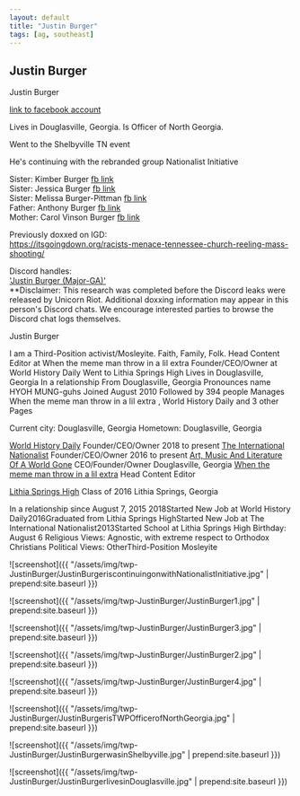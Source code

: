 ```yaml
---
layout: default
title: "Justin Burger"
tags: [ag, southeast]
---
```



## Justin Burger

Justin Burger

[link to facebook account](https://www.facebook.com/100001385453505)

Lives in Douglasville, Georgia. Is Officer of North Georgia.

Went to the Shelbyville TN event

He's continuing with the rebranded group Nationalist Initiative

Sister: Kimber Burger [fb link](https://www.facebook.com/100000477250552)  
Sister: Jessica Burger [fb link](https://www.facebook.com/100000137089294)  
Sister: Melissa Burger-Pittman [fb link](https://www.facebook.com/100001423866380)  
Father: Anthony Burger [fb link](https://www.facebook.com/100002561461509)  
Mother: Carol Vinson Burger [fb link](https://www.facebook.com/1279387820)  

Previously doxxed on IGD:  
https://itsgoingdown.org/racists-menace-tennessee-church-reeling-mass-shooting/

Discord handles:  
['Justin Burger (Major-GA)'](https://discordleaks.unicornriot.ninja/discord/user/2104)  
**Disclaimer: This research was completed before the Discord leaks were released by Unicorn Riot. Additional doxxing information may appear in this person's Discord chats. We encourage interested parties to browse the Discord chat logs themselves.


 Justin Burger


 I am a Third-Position activist/Mosleyite. Faith, Family, Folk. Head Content Editor at When the meme man throw in a lil extra Founder/CEO/Owner at World History Daily Went to Lithia Springs High Lives in Douglasville, Georgia In a relationship From Douglasville, Georgia Pronounces name HYOH MUNG-guhs Joined August 2010 Followed by 394 people Manages When the meme man throw in a lil extra , World History Daily and 3 other Pages

Current city: Douglasville, Georgia
Hometown: Douglasville, Georgia

[World History Daily](https://www.facebook.com/WorldHistoryDaily/) Founder/CEO/Owner  2018 to present
[The International Nationalist](https://www.facebook.com/TheRadicalNationalist/) Founder/CEO/Owner  2016 to present
[Art, Music And Literature Of A World Gone](https://www.facebook.com/Art-Music-And-Literature-Of-A-World-Gone-1714275405568376/) CEO/Founder/Owner  Douglasville, Georgia
[When the meme man throw in a lil extra](https://www.facebook.com/TheDankMemeMan/) Head Content Editor

[Lithia Springs High](https://www.facebook.com/pages/Lithia-Springs-High/111978985486397) Class of 2016  Lithia Springs, Georgia

In a relationship since August 7, 2015
2018Started New Job at World History Daily2016Graduated from Lithia Springs HighStarted New Job at The International Nationalist2013Started School at Lithia Springs High
Birthday: August 6
Religious Views: Agnostic, with extreme respect to Orthodox Christians
Political Views: OtherThird-Position Mosleyite






![screenshot]({{ "/assets/img/twp-JustinBurger/JustinBurgeriscontinuingonwithNationalistInitiative.jpg" | prepend:site.baseurl }})


![screenshot]({{ "/assets/img/twp-JustinBurger/JustinBurger1.jpg" | prepend:site.baseurl }})


![screenshot]({{ "/assets/img/twp-JustinBurger/JustinBurger3.jpg" | prepend:site.baseurl }})


![screenshot]({{ "/assets/img/twp-JustinBurger/JustinBurger2.jpg" | prepend:site.baseurl }})


![screenshot]({{ "/assets/img/twp-JustinBurger/JustinBurger4.jpg" | prepend:site.baseurl }})


![screenshot]({{ "/assets/img/twp-JustinBurger/JustinBurgerisTWPOfficerofNorthGeorgia.jpg" | prepend:site.baseurl }})


![screenshot]({{ "/assets/img/twp-JustinBurger/JustinBurgerwasinShelbyville.jpg" | prepend:site.baseurl }})


![screenshot]({{ "/assets/img/twp-JustinBurger/JustinBurgerlivesinDouglasville.jpg" | prepend:site.baseurl }})
